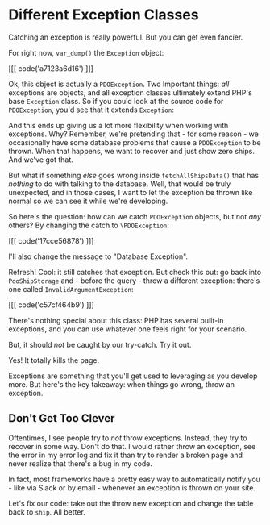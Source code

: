 # Different Exception Classes

Catching an exception is really powerful. But you can get even fancier.

For right now, `var_dump()` the `Exception` object:

[[[ code('a7123a6d16') ]]]

Ok, this object is actually a `PDOException`. Two Important things: *all* exceptions
are objects, and all exception classes ultimately extend PHP's base `Exception` class.
So if you could look at the source code for `PDOException`, you'd see that it
extends `Exception`:

And this ends up giving us a lot more flexibility when working with exceptions.
Why? Remember, we're pretending that - for some reason - we occasionally have some
database problems that cause a `PDOException` to be thrown. When that happens, we
want to recover and just show zero ships. And we've got that.

But what if something *else* goes wrong inside `fetchAllShipsData()` that has *nothing*
to do with talking to the database. Well, that would be truly unexpected, and in
those cases, I want to let the exception be thrown like normal so we can see it
while we're developing.

So here's the question: how can we catch `PDOException` objects, but not *any* others?
By changing the catch to `\PDOException`:

[[[ code('17cce56878') ]]]

I'll also change the message to "Database Exception".

Refresh! Cool: it still catches that exception. But check this out: go back into
`PdoShipStorage` and - before the query - throw a different exception: there's one
called `InvalidArgumentException`:

[[[ code('c57cf464b9') ]]]

There's nothing special about this class: PHP has several built-in exceptions,
and you can use whatever one feels right for your scenario.

But, it should *not* be caught by our try-catch. Try it out.

Yes! It totally kills the page.

Exceptions are something that you'll get used to leveraging as you develop more.
But here's the key takeaway: when things go wrong, throw an exception.

## Don't Get Too Clever

Oftentimes, I see people try to *not* throw exceptions. Instead, they try to recover
in some way. Don't do that. I would rather throw an exception, see the
error in my error log and fix it than try to render a broken page and never realize
that there's a bug in my code.

In fact, most frameworks have a pretty easy way to automatically notify you - like
via Slack or by email - whenever an exception is thrown on your site.

Let's fix our code: take out the throw new exception and change the table back to
`ship`. All better.
